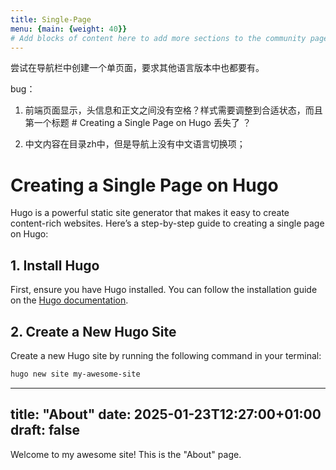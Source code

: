 ```yaml
---
title: Single-Page
menu: {main: {weight: 40}}
# Add blocks of content here to add more sections to the community page
---
```


尝试在导航栏中创建一个单页面，要求其他语言版本中也都要有。

bug：

1. 前端页面显示，头信息和正文之间没有空格？样式需要调整到合适状态，而且第一个标题 # Creating a Single Page on Hugo 丢失了 ？

2. 中文内容在目录zh中，但是导航上没有中文语言切换项；


# Creating a Single Page on Hugo

Hugo is a powerful static site generator that makes it easy to create content-rich websites. Here’s a step-by-step guide to creating a single page on Hugo:

## 1. Install Hugo

First, ensure you have Hugo installed. You can follow the installation guide on the [Hugo documentation](https://gohugo.io/getting-started/installing/).

## 2. Create a New Hugo Site

Create a new Hugo site by running the following command in your terminal:

```sh
hugo new site my-awesome-site


```
---
title: "About"
date: 2025-01-23T12:27:00+01:00
draft: false
---

Welcome to my awesome site! This is the "About" page.
```